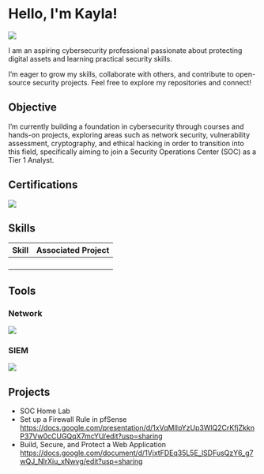 # Hello, I'm Kayla!
<a href="[https://linkedin.com](https://www.linkedin.com/in/kayla-wilson-589604310/)"><img src="https://img.shields.io/badge/-LinkedIn-0072b1?&style=for-the-badge&logo=linkedin&logoColor=white" /></a>


I am an aspiring cybersecurity professional passionate about protecting digital assets and learning practical security skills.

I’m eager to grow my skills, collaborate with others, and contribute to open-source security projects. Feel free to explore my repositories and connect!

## Objective

I’m currently building a foundation in cybersecurity through courses and hands-on projects, exploring areas such as network security, vulnerability assessment, cryptography, and ethical hacking in order to transition into this field, specifically aiming to join a Security Operations Center (SOC) as a Tier 1 Analyst.

## Certifications
<div>
<img src="https://img.shields.io/badge/-Security%2B-FF0000?&style=for-the-badge&logo=CompTIA&logoColor=white" />
</div>
    
## Skills

| Skill                                         | Associated Project         |
|-----------------------------------------------|----------------------------|
|                                               |                    |
|                                               |                    |
|                                               |                    |
|                                               |                    |

## Tools

### Network
<div>
    <img src="https://img.shields.io/badge/-Wireshark-1679A7?&style=for-the-badge&logo=Wireshark&logoColor=white" />
</div>

### SIEM
<div>
    <img src="https://img.shields.io/badge/-Splunk-000000?&style=for-the-badge&logo=Splunk&logoColor=white" />
</div>

## Projects
- SOC Home Lab 
- Set up a Firewall Rule in pfSense https://docs.google.com/presentation/d/1xVqMIIpYzUp3WlQ2CrKfjZkknP37Vw0cCUGQqX7mcYU/edit?usp=sharing
- Build, Secure, and Protect a Web Application https://docs.google.com/document/d/1VjxtFDEq35L5E_lSDFusQzY6_g7wQJ_NlrXiu_xNwvg/edit?usp=sharing
